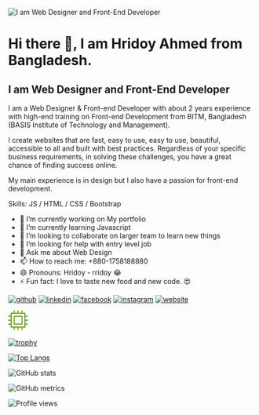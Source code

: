 ![I am Web Designer and Front-End Developer]([https://scontent.fdac5-2.fna.fbcdn.net/v/t39.30808-6/257778570_2005734382925589_9182504598759797178_n.jpg?_nc_cat=107&ccb=1-7&_nc_sid=19026a&_nc_eui2=AeE59K9Tl-fJcfp9HGdPCVQrIIFOQRrZDNQggU5BGtkM1Oi6HWLfHB8bq8PI6cfME81M_ffpnEB7_s_cCSBJLl3k&_nc_ohc=aKtem0ectqoAX_f961-&_nc_ht=scontent.fdac5-2.fna&oh=00_AfBPlH_PP1VY1HZQeRx_cxSSmHnUVjehjK8ML9fg5pp_RA&oe=640169B1](https://scontent.fdac135-1.fna.fbcdn.net/v/t39.30808-6/349100246_1509212706550230_8021034337610240724_n.png?_nc_cat=108&ccb=1-7&_nc_sid=e3f864&_nc_eui2=AeHL-rPkKDZsrhbFZuhy6UaXSeFrSIzvGa1J4WtIjO8ZrQzVb5UnF9UW-oa8FRyhy3MHoo2VhaFYhBIeyCuyXRjz&_nc_ohc=HO_FwtyUwp8AX-M8ucc&_nc_ht=scontent.fdac135-1.fna&oh=00_AfBaAkfqKgH6aNHwvlKD0pM85uPIDGrp3hdO1tsyz4qJ4A&oe=64D717DE))

# Hi there 👋, I am **Hridoy Ahmed** from Bangladesh.
## I am Web Designer and Front-End Developer

I am a Web Designer & Front-end Developer with about 2 years experience with high-end training on Front-end Development from BITM, Bangladesh (BASIS Institute of Technology and Management).

I create websites that are fast, easy to use, easy to use, beautiful, accessible to all and built with best practices. Regardless of your specific business requirements, in solving these challenges, you have a great chance of finding success online.

My main experience is in design but I also have a passion for front-end development.

Skills: JS / HTML / CSS / Bootstrap

- 🔭 I’m currently working on My portfolio 
- 🌱 I’m currently learning Javascript 
- 👯 I’m looking to collaborate on larger team to learn new things 
- 🤔 I’m looking for help with entry level job 
- 💬 Ask me about Web Design  
- 📫 How to reach me: +880-1758188880 
- 😄 Pronouns: Hridoy - rridoy 😂 
- ⚡ Fun fact: I love to taste new food and new code.  😍  


[<img src='https://cdn.jsdelivr.net/npm/simple-icons@3.0.1/icons/github.svg' alt='github' height='40'>](https://github.com/hridoy8888)  [<img src='https://cdn.jsdelivr.net/npm/simple-icons@3.0.1/icons/linkedin.svg' alt='linkedin' height='40'>](https://www.linkedin.com/in/devhridoyahmed/)  [<img src='https://cdn.jsdelivr.net/npm/simple-icons@3.0.1/icons/facebook.svg' alt='facebook' height='40'>](https://www.facebook.com/devhridoyahmed)  [<img src='https://cdn.jsdelivr.net/npm/simple-icons@3.0.1/icons/instagram.svg' alt='instagram' height='40'>](https://www.instagram.com/devhridoyahmed//)  [<img src='https://cdn.jsdelivr.net/npm/simple-icons@3.0.1/icons/icloud.svg' alt='website' height='40'>](https://hr-port.netlify.app/)  

<a href='https://docs.github.com/en/developers'><img src='https://raw.githubusercontent.com/acervenky/animated-github-badges/master/assets/devbadge.gif' width='40' height='40'></a> 

[![trophy](https://github-profile-trophy.vercel.app/?username=hridoy8888)](https://github.com/ryo-ma/github-profile-trophy)

[![Top Langs](https://github-readme-stats.vercel.app/api/top-langs/?username=hridoy8888)](https://github.com/anuraghazra/github-readme-stats)

![GitHub stats](https://github-readme-stats.vercel.app/api?username=hridoy8888&show_icons=true)   

![GitHub metrics](https://metrics.lecoq.io/hridoy8888)  

![Profile views](https://gpvc.arturio.dev/hridoy8888)  
